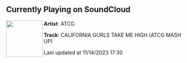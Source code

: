 ## Currently Playing on SoundCloud

[<img align="left" width="100" src="https://i1.sndcdn.com/artworks-nVCCWRtYtGRIuGpP-btNEXg-t500x500.jpg">](https://soundcloud.com/atcg_music/california-gurls-take-me-high-atcg-mash-up)

**Artist**: ATCG 

**Track**: CALIFORNIA GURLS TAKE ME HIGH (ATCG MASH UP)

Last updated at 11/14/2023 17:30
